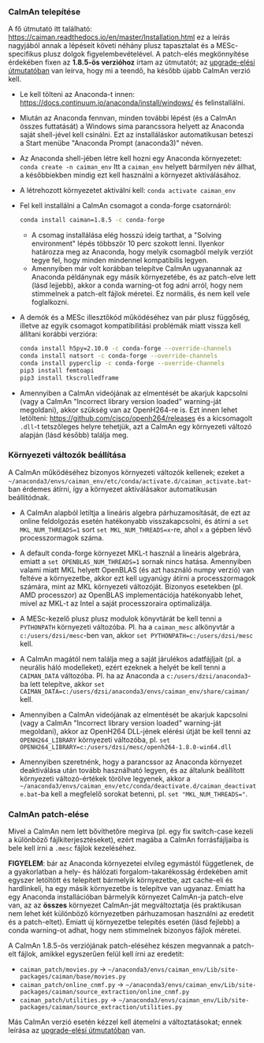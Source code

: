 ### CaImAn telepítése

A fő útmutató itt található: <https://caiman.readthedocs.io/en/master/Installation.html> ez a leírás nagyjából annak a lépéseit követi néhány plusz tapasztalat és a MESc-specifikus plusz dolgok figyelembevételével. A patch-elés megkönnyítése érdekében fixen az **1.8.5-ös verzióhoz** írtam az útmutatót; az [upgrade-elési útmutatóban](./upgrade.md) van leírva, hogy mi a teendő, ha később újabb CaImAn verzió kell.

 - Le kell tölteni az Anaconda-t innen: <https://docs.continuum.io/anaconda/install/windows/> és felinstallálni.

 - Miután az Anaconda fennvan, minden további lépést (és a CaImAn összes futtatását) a Windows sima parancssora helyett az Anaconda saját shell-jével kell csinálni. Ezt az installáláskor automatikusan beteszi a Start menübe "Anaconda Prompt (anaconda3)" néven.

 - Az Anaconda shell-jében létre kell hozni egy Anaconda környezetet: `conda create -n caiman_env` Itt a `caiman_env` helyett bármilyen név állhat, a későbbiekben mindig ezt kell használni a környezet aktiválásához.

 - A létrehozott környezetet aktiválni kell: `conda activate caiman_env`

 - Fel kell installálni a CaImAn csomagot a conda-forge csatornáról:
   ```bash
   conda install caiman=1.8.5 -c conda-forge
   ```
   - A csomag installálása elég hosszú ideig tarthat, a "Solving environment" lépés többször 10 perc szokott lenni. Ilyenkor határozza meg az Anaconda, hogy melyik csomagból melyik verziót tegye fel, hogy minden mindennel kompatibilis legyen.
   - Amennyiben már volt korábban telepítve CaImAn ugyanannak az Anaconda példánynak egy másik környezetébe, és az patch-elve lett (lásd lejjebb), akkor a conda warning-ot fog adni arról, hogy nem stimmelnek a patch-elt fájlok méretei. Ez normális, és nem kell vele foglalkozni.
   
 - A demók és a MESc illesztőkód működéséhez van pár plusz függőség, illetve az egyik csomagot kompatibilitási problémák miatt vissza kell állítani korábbi verzióra:
   ```bash
   conda install h5py=2.10.0 -c conda-forge --override-channels
   conda install natsort -c conda-forge --override-channels
   conda install pyperclip -c conda-forge --override-channels
   pip3 install femtoapi
   pip3 install tkscrolledframe
   ```

 - Amennyiben a CaImAn videójának az elmentését be akarjuk kapcsolni (vagy a CaImAn "Incorrect library version loaded" warning-ját megoldani), akkor szükség van az OpenH264-re is. Ezt innen lehet letölteni: https://github.com/cisco/openh264/releases és a kicsomagolt `.dll`-t tetszőleges helyre tehetjük, azt a CaImAn egy környezeti változó alapján (lásd később) találja meg.

### Környezeti változók beállítása

A CaImAn működéséhez bizonyos környezeti változók kellenek; ezeket a `~/anaconda3/envs/caiman_env/etc/conda/activate.d/caiman_activate.bat`-ban érdemes átírni, így a környezet aktiválásakor automatikusan beállítódnak.

 - A CaImAn alapból letiltja a lineáris algebra párhuzamosítását, de ezt az online feldolgozás esetén hatékonyabb visszakapcsolni, és átírni a `set MKL_NUM_THREADS=1` sort `set MKL_NUM_THREADS=x`-re, ahol `x` a gépben lévő processzormagok száma.

 - A default conda-forge környezet MKL-t használ a lineáris algebrára, emiatt a `set OPENBLAS_NUM_THREADS=1` sornak nincs hatása. Amennyiben valami miatt MKL helyett OpenBLAS (és azt használó numpy verzió) van feltéve a környezetbe, akkor ezt kell ugyanúgy átírni a processzormagok számára, mint az MKL környezeti változóját. Bizonyos esetekben (pl. AMD processzor) az OpenBLAS implementációja hatékonyabb lehet, mivel az MKL-t az Intel a saját processzoraira optimalizálja.

 - A MESc-kezelő plusz plusz modulok könyvtárát be kell tenni a `PYTHONPATH` környezeti változóba. Pl. ha a `caiman_mesc` alkönyvtár a `c:/users/dzsi/mesc`-ben van, akkor `set PYTHONPATH=c:/users/dzsi/mesc` kell.

 - A CaImAn magától nem találja meg a saját járulékos adatfájljait (pl. a neurális háló modelleket), ezért ezeknek a helyét be kell tenni a `CAIMAN_DATA` változóba. Pl. ha az Anaconda a `c:/users/dzsi/anaconda3`-ba lett telepítve, akkor `set CAIMAN_DATA=c:/users/dzsi/anaconda3/envs/caiman_env/share/caiman/` kell.

 - Amennyiben a CaImAn videójának az elmentését be akarjuk kapcsolni (vagy a CaImAn "Incorrect library version loaded" warning-ját megoldani), akkor az OpenH264 DLL-jének elérési útját be kell tenni az `OPENH264_LIBRARY` környezeti változóba, pl. `set OPENH264_LIBRARY=c:/users/dzsi/mesc/openh264-1.8.0-win64.dll`

- Amennyiben szeretnénk, hogy a parancssor az Anaconda környezet deaktiválása után tovább használható legyen, és az általunk beállított környezeti változó-értékek törölve legyenek, akkor a `~/anaconda3/envs/caiman_env/etc/conda/deactivate.d/caiman_deactivate.bat`-ba kell a megfelelő sorokat betenni, pl. `set "MKL_NUM_THREADS="`.

### CaImAn patch-elése

Mivel a CaImAn nem lett bővíthetőre megírva (pl. egy fix switch-case kezeli a különböző fájlkiterjesztéseket), ezért magába a CaImAn forrásfájljaiba is bele kell írni a `.mesc` fájlok kezeléséhez.

**FIGYELEM**: bár az Anaconda környezetei elvileg egymástól függetlenek, de a gyakorlatban a hely- és hálózati forgalom-takarékosság érdekében amit egyszer letöltött és telepített bármelyik környezetbe, azt cache-eli és hardlinkeli, ha egy másik környezetbe is telepítve van ugyanaz. Emiatt ha egy Anaconda installációban bármelyik környezet CaImAn-ja patch-elve van, az az **összes** környezet CaImAn-ját megváltoztatja (és praktikusan nem lehet két különböző környezetben párhuzamosan használni az eredetit és a patch-eltet). Emiatt új környezetbe telepítés esetén (lásd fejlebb) a conda warning-ot adhat, hogy nem stimmelnek bizonyos fájlok méretei.

A CaImAn 1.8.5-ös verziójának patch-eléséhez készen megvannak a patch-elt fájlok, amikkel egyszerűen felül kell írni az eredetit:
 - `caiman_patch/movies.py` -> `~/anaconda3/envs/caiman_env/Lib/site-packages/caiman/base/movies.py`
 - `caiman_patch/online_cnmf.py` -> `~/anaconda3/envs/caiman_env/Lib/site-packages/caiman/source_extraction/online_cnmf.py`
 - `caiman_patch/utilities.py` -> `~/anaconda3/envs/caiman_env/Lib/site-packages/caiman/source_extraction/utilities.py`

Más CaImAn verzió esetén kézzel kell átemelni a változtatásokat; ennek leírása az [upgrade-elési útmutatóban](./upgrade.md) van.
